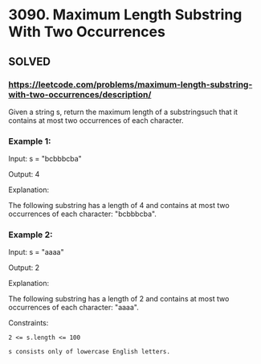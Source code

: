 # 3090. Maximum Length Substring With Two Occurrences

## SOLVED
### https://leetcode.com/problems/maximum-length-substring-with-two-occurrences/description/
Given a string s, return the maximum length of a substringsuch that it contains at most two occurrences of each character.



### Example 1:





Input: s = &quot;bcbbbcba&quot;




Output: 4





Explanation:

The following substring has a length of 4 and contains at most two occurrences of each character: &quot;bcbbbcba&quot;.



### Example 2:





Input: s = &quot;aaaa&quot;




Output: 2





Explanation:

The following substring has a length of 2 and contains at most two occurrences of each character: &quot;aaaa&quot;.





Constraints:





	2 <= s.length <= 100

	s consists only of lowercase English letters.



